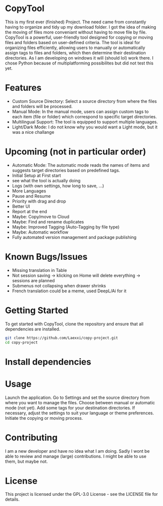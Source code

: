 # CopyTool

This is my first ever (finished) Project. The need came from constantly having to organize and tidy up my download folder. I got the idea of making the moving of files more conveniant without having to move file by file.
CopyTool is a powerful, user-friendly tool designed for copying or moving files and folders based on user-defined criteria. The tool is ideal for organizing files efficiently, allowing users to manually or automatically assign tags to files and folders, which then determine their destination directories.
As I am developing on windows it will (should lol) work there. I chose Python because of multiplatforming possibilites but did not test this yet.

# Features

- Custom Source Directory: Select a source directory from where the files and folders will be processed.
- Manual Mode: In the manual mode, users can assign custom tags to each item (file or folder) which correspond to specific target directories.
- Multilingual Support: The tool is equipped to support multiple languages.
- Light/Dark Mode: I do not know why you would want a Light mode, but it was a nice challange

# Upcoming (not in particular order)

- Automatic Mode: The automatic mode reads the names of items and suggests target directories based on predefined tags.
- Initial Setup at First start
- see what the tool is actually doing
- Logs (with own settings, how long to save, ...)
- More Languages
- Pause and Resume
- Priority with drag and drop
- Better UI
- Report at the end
- Maybe: Copy/move to Cloud
- Maybe: Find and rename duplicates
- Maybe: Improved Tagging (Auto-Tagging by file type)
- Maybe: Automatic workflow
- Fully automated version management and package publishing

# Known Bugs/Issues

- Missing translation in Table
- Not session saving -> klicking on Home will delete everything -> sessions are planned
- Submenus not collapsing when drawer shrinks
- French translation could be a meme, used DeepL/Ai for it

# Getting Started

To get started with CopyTool, clone the repository and ensure that all dependencies are installed.

```bash
git clone https://github.com/Laexxi/copy-project.git
cd copy-project
```

# Install dependencies

# Usage

Launch the application.
Go to Settings and set the source directory from where you want to manage the files.
Choose between manual or automatic mode (not yet).
Add some tags for your destination directories.
If necessary, adjust the settings to suit your language or theme preferences.
Initiate the copying or moving process.

# Contributing

I am a new developer and have no idea what I am doing. Sadly I wont be able to review and manage (large) contributions. I might be able to use them, but maybe not.

# License

This project is licensed under the GPL-3.0 License - see the LICENSE file for details.
